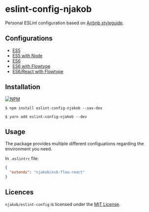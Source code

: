 
# eslint-config-njakob

Personal ESLint configuration based on [Airbnb styleguide][airbnb-javascript].

## Configurations

* [ES5](/es5.js)
* [ES5 with Node](/es5-node.js)
* [ES6](/es6.js)
* [ES6 with Flowtype](/es6-flow.js)
* [ES6/React with Flowtype](/es6-flow-react.js)

## Installation

[![NPM][npm-install-image]][npm]

```
$ npm install eslint-config-njakob --sav-dev
```

```
$ yarn add eslint-config-njakob --dev
```

## Usage  

The package provides multiple different configuations regarding the environment you need.

In `.eslintrc` file:
```json
{
  "extends": "njakob/es6-flow-react"
}
```

## Licences

`njakob/eslint-config` is licensed under the [MIT License][licence].

[licence]: LICENSE
[airbnb-javascript]: https://github.com/airbnb/javascript
[npm]: https://nodei.co/npm/eslint-config-njakob/
[npm-install-image]: https://nodei.co/npm/eslint-config-njakob.png?downloads=true
[npm-status-image]: https://img.shields.io/npm/v/eslint-config-njakob.svg

